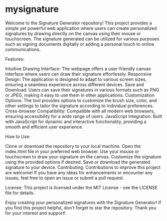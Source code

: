# mysignature
Welcome to the Signature Generator repository! This project provides a simple yet powerful web application where users can create personalized signatures by drawing directly on the canvas using their mouse or touchscreen. The signature generated can be utilized for various purposes such as signing documents digitally or adding a personal touch to online communications.

Features:

Intuitive Drawing Interface: The webpage offers a user-friendly canvas interface where users can draw their signature effortlessly.
Responsive Design: The application is designed to adapt to various screen sizes, ensuring a seamless experience across different devices.
Save and Download: Users can save their signatures in various formats such as PNG or JPEG, making it easy to use them in other applications.
Customization Options: The tool provides options to customize the brush size, color, and other settings to tailor the signature according to individual preferences.
Cross-browser Compatibility: Compatible with all modern web browsers, ensuring accessibility for a wide range of users.
JavaScript Integration: Built with JavaScript for dynamic and interactive functionality, providing a smooth and efficient user experience.

How to Use:

Clone or download the repository to your local machine.
Open the index.html file in your preferred web browser.
Use your mouse or touchscreen to draw your signature on the canvas.
Customize the signature using the provided options if desired.
Save or download the generated signature to your device.
Contributing:
Contributions to improve this project are welcome! If you have any ideas for enhancements or encounter any issues, feel free to open an issue or submit a pull request.

License:
This project is licensed under the MIT License - see the LICENSE file for details.

Enjoy creating your personalized signatures with the Signature Generator! If you find this project helpful, don't forget to star the repository. Thank you for your interest and support!
